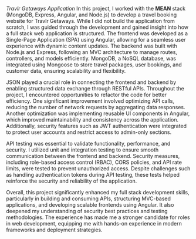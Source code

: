 *Travlr Getaways Application*
In this project, I worked with the **MEAN** stack (MongoDB, Express, Angular, and Node.js) to develop a travel booking website for Travlr Getaways. While I did not build the application from scratch, I was guided through the development and gained insight into how a full stack web application is structured. The frontend was developed as a Single-Page Application (SPA) using Angular, allowing for a seamless user experience with dynamic content updates. The backend was built with Node.js and Express, following an MVC architecture to manage routes, controllers, and models efficiently. MongoDB, a NoSQL database, was integrated using Mongoose to store travel packages, user bookings, and customer data, ensuring scalability and flexibility.

JSON played a crucial role in connecting the frontend and backend by enabling structured data exchange through RESTful APIs. Throughout the project, I encountered opportunities to refactor the code for better efficiency. One significant improvement involved optimizing API calls, reducing the number of network requests by aggregating data responses. Another optimization was implementing reusable UI components in Angular, which improved maintainability and consistency across the application. Additionally, security features such as JWT authentication were integrated to protect user accounts and restrict access to admin-only sections.

API testing was essential to validate functionality, performance, and security. I utilized unit and integration testing to ensure smooth communication between the frontend and backend. Security measures, including role-based access control (RBAC), CORS policies, and API rate limits, were tested to prevent unauthorized access. Despite challenges such as handling authentication tokens during API testing, these tests helped reinforce the security and reliability of the application.

Overall, this project significantly enhanced my full stack development skills, particularly in building and consuming APIs, structuring MVC-based applications, and developing scalable frontends using Angular. It also deepened my understanding of security best practices and testing methodologies. The experience has made me a stronger candidate for roles in web development, equipping me with hands-on experience in modern frameworks and deployment strategies.






